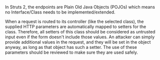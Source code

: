  In Struts 2, the endpoints are Plain Old Java Objects (POJOs) which means no Interface/Class needs to be implemented/extended.

When a request is routed to its controller (like the selected class), the supplied HTTP parameters are automatically mapped to setters for the class. Therefore, all setters of this class should be considered as untrusted input even if the form doesn't include those values. An attacker can simply provide additional values in the request, and they will be set in the object anyway, as long as that object has such a setter. The use of these parameters should be reviewed to make sure they are used safely.

